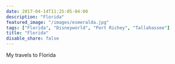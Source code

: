 ```yaml
---
date: 2017-04-14T11:25:05-04:00
description: "Florida"
featured_image: "/images/esmeralda.jpg"
tags: ["Florida", "Disneyworld", "Port Richey", "Tallahassee"]
title: "Florida"
disable_share: false
---
```

My travels to Florida